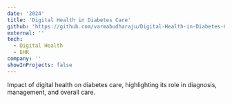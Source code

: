 ```yaml
---
date: '2024'
title: 'Digital Health in Diabetes Care'
github: 'https://github.com/varmabudharaju/Digital-Health-in-Diabetes-Care'
external: ''
tech:
  - Digital Health
  - EHR 
company: ''
showInProjects: false
---
```


Impact of digital health on diabetes care, highlighting its role in diagnosis, management, and overall care.
